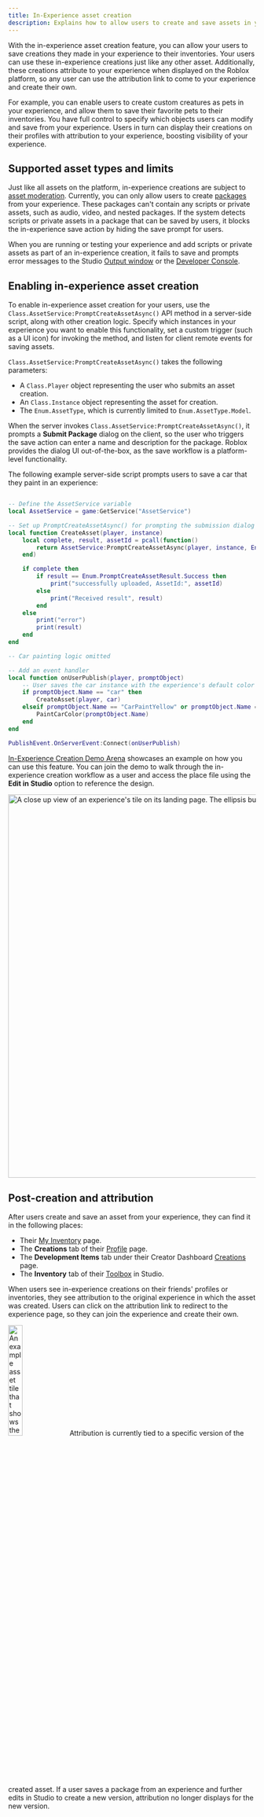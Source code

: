 ```yaml
---
title: In-Experience asset creation
description: Explains how to allow users to create and save assets in your experience.
---
```


With the in-experience asset creation feature, you can allow your users to save creations they made in your experience to their inventories. Your users can use these in-experience creations just like any other asset. Additionally, these creations attribute to your experience when displayed on the Roblox platform, so any user can use the attribution link to come to your experience and create their own.

For example, you can enable users to create custom creatures as pets in your experience, and allow them to save their favorite pets to their inventories. You have full control to specify which objects users can modify and save from your experience. Users in turn can display their creations on their profiles with attribution to your experience, boosting visibility of your experience.

## Supported asset types and limits

Just like all assets on the platform, in-experience creations are subject to [asset moderation](../../projects/assets/index.md#asset-moderation). Currently, you can only allow users to create [packages](../../projects/assets/packages.md) from your experience. These packages can't contain any scripts or private assets, such as audio, video, and nested packages. If the system detects scripts or private assets in a package that can be saved by users, it blocks the in-experience save action by hiding the save prompt for users.

When you are running or testing your experience and add scripts or private assets as part of an in-experience creation, it fails to save and prompts error messages to the Studio [Output window](../../studio/output.md) or the [Developer Console](../../studio/developer-console.md).

## Enabling in-experience asset creation

To enable in-experience asset creation for your users, use the `Class.AssetService:PromptCreateAssetAsync()` API method in a server-side script, along with other creation logic. Specify which instances in your experience you want to enable this functionality, set a custom trigger (such as a UI icon) for invoking the method, and listen for client remote events for saving assets.

`Class.AssetService:PromptCreateAssetAsync()` takes the following parameters:

- A `Class.Player` object representing the user who submits an asset creation.
- An `Class.Instance` object representing the asset for creation.
- The `Enum.AssetType`, which is currently limited to `Enum.AssetType.Model`.

When the server invokes `Class.AssetService:PromptCreateAssetAsync()`, it prompts a **Submit Package** dialog on the client, so the user who triggers the save action can enter a name and description for the package. Roblox provides the dialog UI out-of-the-box, as the save workflow is a platform-level functionality.

The following example server-side script prompts users to save a car that they paint in an experience:

```lua title="Example Script for In-Experience Asset Creation"

-- Define the AssetService variable
local AssetService = game:GetService("AssetService")

-- Set up PromptCreateAssetAsync() for prompting the submission dialog
local function CreateAsset(player, instance)
	local complete, result, assetId = pcall(function()
		return AssetService:PromptCreateAssetAsync(player, instance, Enum.AssetType.Model)
	end)

	if complete then
		if result == Enum.PromptCreateAssetResult.Success then
			print("successfully uploaded, AssetId:", assetId)
		else
			print("Received result", result)
		end
	else
		print("error")
		print(result)
	end
end

-- Car painting logic omitted

-- Add an event handler
local function onUserPublish(player, promptObject)
	-- User saves the car instance with the experience's default color
	if promptObject.Name == "car" then
		CreateAsset(player, car)
	elseif promptObject.Name == "CarPaintYellow" or promptObject.Name == "CarPaintBlue" or promptObject.Name == "CarPaintBlack" or promptObject.Name == "CarPaintRed" then
		PaintCarColor(promptObject.Name)
	end
end

PublishEvent.OnServerEvent:Connect(onUserPublish)
```

[In-Experience Creation Demo Arena](https://www.roblox.com/games/12992503026/In-Experience-Creation-Demo-Arena) showcases an example on how you can use this feature. You can join the demo to walk through the in-experience creation workflow as a user and access the place file using the **Edit&nbsp;in&nbsp;Studio** option to reference the design.

<img src="../../assets/misc/In-Experience-Creation-Place.png" width="780" alt="A close up view of an experience's tile on its landing page. The ellipsis button is highlighted." />

## Post-creation and attribution

After users create and save an asset from your experience, they can find it in the following places:

- Their [My Inventory](https://en.help.roblox.com/hc/en-us/articles/360000463726-How-to-View-or-Hide-Your-Inventory-in-a-Browser) page.
- The **Creations** tab of their [Profile](https://en.help.roblox.com/hc/en-us/articles/203313660-All-About-Profiles-Blurbs-and-Profile-Customization) page.
- The **Development Items** tab under their Creator Dashboard [Creations](https://create.roblox.com/dashboard/creations?activeTab=Model) page.
- The **Inventory** tab of their [Toolbox](../../projects/assets/toolbox.md) in Studio.

When users see in-experience creations on their friends' profiles or inventories, they see attribution to the original experience in which the asset was created. Users can click on the attribution link to redirect to the experience page, so they can join the experience and create their own.

<img src="../../assets/creator-dashboard/In-Experience-Creation-Attribution.png" width="24%" alt="An example asset tile that shows the attribution of an in-experience creation."/>

<Alert severity="warning">
Attribution is currently tied to a specific version of the created asset. If a user saves a package from an experience and further edits in Studio to create a new version, attribution no longer displays for the new version.
</Alert>
